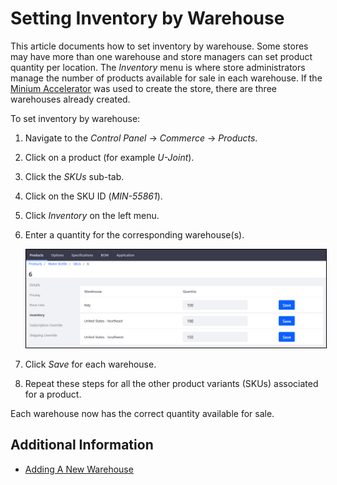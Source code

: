 # Setting Inventory by Warehouse

This article documents how to set inventory by warehouse. Some stores may have more than one warehouse and store managers can set product quantity per location. The _Inventory_ menu is where store administrators manage the number of products available for sale in each warehouse. If the [Minium Accelerator](../../../getting-started/accelerators/using-the-minium-accelerator-to-jump-start-your-b2b-store/README.md) was used to create the store, there are three warehouses already created.

To set inventory by warehouse:

1. Navigate to the _Control Panel_ → _Commerce_ → _Products_.
1. Click on a product (for example _U-Joint_).
1. Click the _SKUs_ sub-tab.
1. Click on the SKU ID (_MIN-55861_).
1. Click _Inventory_ on the left menu.
1. Enter a quantity for the corresponding warehouse(s).

    <img src="./images/01.png" width="700px" style="border: #000000 1px solid;">

1. Click _Save_ for each warehouse.
1. Repeat these steps for all the other product variants (SKUs) associated for a product.

Each warehouse now has the correct quantity available for sale.

## Additional Information

* [Adding A New Warehouse](../adding-a-new-warehouse/README.md)
